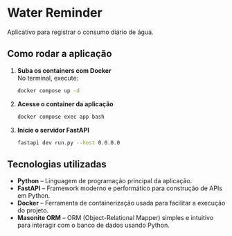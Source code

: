 # Water Reminder

Aplicativo para registrar o consumo diário de água.

## Como rodar a aplicação

1. **Suba os containers com Docker**  
   No terminal, execute:

   ```bash
   docker compose up -d
   ```

2. **Acesse o container da aplicação**

   ```bash
   docker compose exec app bash
   ```

3. **Inicie o servidor FastAPI**

   ```bash
   fastapi dev run.py --host 0.0.0.0
   ```

## Tecnologias utilizadas

- **Python** – Linguagem de programação principal da aplicação.
- **FastAPI** – Framework moderno e performático para construção de APIs em Python.
- **Docker** – Ferramenta de containerização usada para facilitar a execução do projeto.
- **Masonite ORM** – ORM (Object-Relational Mapper) simples e intuitivo para interagir com o banco de dados usando Python.